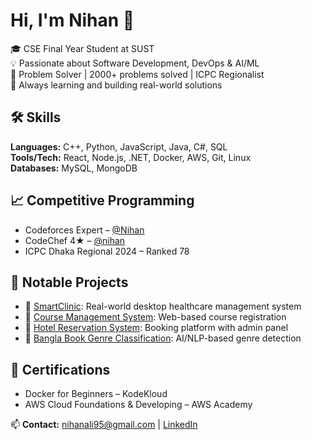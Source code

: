 # Hi, I'm Nihan 👋

🎓 CSE Final Year Student at SUST  
💡 Passionate about Software Development, DevOps & AI/ML  
🧠 Problem Solver | 2000+ problems solved | ICPC Regionalist  
🚀 Always learning and building real-world solutions

## 🛠️ Skills
**Languages:** C++, Python, JavaScript, Java, C#, SQL  
**Tools/Tech:** React, Node.js, .NET, Docker, AWS, Git, Linux  
**Databases:** MySQL, MongoDB  

## 📈 Competitive Programming
- Codeforces Expert – [@Nihan](https://codeforces.com/profile/Nihan)
- CodeChef 4★ – [@nihan](https://codechef.com/users/nihan)
- ICPC Dhaka Regional 2024 – Ranked 78

## 💼 Notable Projects
- 🔹 [SmartClinic](https://github.com/Nihan-ali/SmartClinic): Real-world desktop healthcare management system  
- 🔹 [Course Management System](https://github.com/Nihan-ali/CourseManagementSystem): Web-based course registration  
- 🔹 [Hotel Reservation System](https://github.com/Nihan-ali/CSE-334-HotelManagement): Booking platform with admin panel  
- 🔹 [Bangla Book Genre Classification](https://www.kaggle.com/code/szshishir/banglabookclassification): AI/NLP-based genre detection

## 🧾 Certifications
- Docker for Beginners – KodeKloud  
- AWS Cloud Foundations & Developing – AWS Academy  

📫 **Contact:** nihanali95@gmail.com | [LinkedIn](https://linkedin.com/in/nihanali11)
